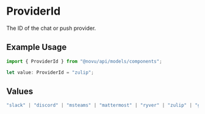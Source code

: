 # ProviderId

The ID of the chat or push provider.

## Example Usage

```typescript
import { ProviderId } from "@novu/api/models/components";

let value: ProviderId = "zulip";
```

## Values

```typescript
"slack" | "discord" | "msteams" | "mattermost" | "ryver" | "zulip" | "grafana-on-call" | "getstream" | "rocket-chat" | "whatsapp-business" | "chat-webhook" | "novu-slack" | "fcm" | "apns" | "expo" | "one-signal" | "pushpad" | "push-webhook" | "pusher-beams" | "appio"
```